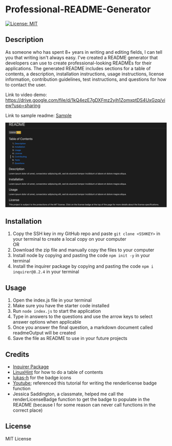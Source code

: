 # Professional-README-Generator
[![License: MIT](https://img.shields.io/badge/License-MIT-yellow.svg)](https://opensource.org/licenses/MIT)

## Description
As someone who has spent 8+ years in writing and editing fields, I can tell you that writing isn't always easy. I've created a README generator that developers can use to create professional-looking READMEs for their applications. The generated README includes sections for a table of contents, a description, installation instructions, usage instructions, license information, contribution guidelines, test instructions, and questions for how to contact the user.

Link to video demo: https://drive.google.com/file/d/1kQ4ezE7gDXFmz2yih1ZomxptDS4UxGzq/view?usp=sharing

Link to sample readme: [Sample](readmeOutput.md) 


![Preview image](./assets/preview.png)

## Installation
1. Copy the SSH key in my GitHub repo and paste `git clone <SSHKEY>` in your terminal to create a local copy on your computer\
OR
2. Download the zip file and manually copy the files to your computer
3. Install node by copying and pasting the code `npm init -y` in your terminal
4. Install the inquirer package by copying and pasting the code `npm i inquirer@8.2.4` in your terminal

## Usage
1. Open the index.js file in your terminal
2. Make sure you have the starter code installed
3. Run `node index.js` to start the application 
4. Type in answers to the questions and use the arrow keys to select answer options when applicable
5. Once you answer the final question, a markdown document called readmeOutput will be created
6. Save the file as README to use in your future projects

## Credits 
- [Inquirer Package](https://www.npmjs.com/package/inquirer/v/8.2.4)
- [LinuxHint](https://linuxhint.com/markdown-table-contents/) for how to do a table of contents
- [lukas-h](https://gist.github.com/lukas-h/2a5d00690736b4c3a7ba) for the badge icons
- [Youtube](https://www.youtube.com/watch?v=QFV7jzu8mKw); referenced this tutorial for writing the renderlicense badge function
- Jessica Saddington, a classmate, helped me call the renderLicenseBadge function to get the badge to populate in the README (because I for some reason can never call functions in the correct place)

## License
MIT License


